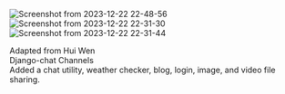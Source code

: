![Screenshot from 2023-12-22 22-48-56](https://github.com/SalTapia/Calendar/assets/89614796/d3018ce2-0c3b-40aa-b2ac-af70154f6898)
![Screenshot from 2023-12-22 22-31-30](https://github.com/SalTapia/Calendar/assets/89614796/856240cc-6806-41bb-a6a7-2fd1ca7e7204)
![Screenshot from 2023-12-22 22-31-44](https://github.com/SalTapia/Calendar/assets/89614796/c6c2893a-786a-4be2-a452-c0637cfa375f)

Adapted from Hui Wen <br/>
Django-chat Channels <br/>
Added a chat utility, weather checker, blog, login, image, and video file sharing.



